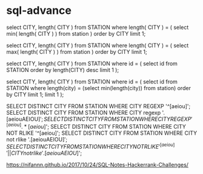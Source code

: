 # sql-advance

select CITY, length( CITY )
from STATION 
where length( CITY ) = ( select min( length( CITY ) ) from station ) order by CITY limit 1;

select CITY, length( CITY )
from STATION 
where length( CITY ) = ( select max( length( CITY ) ) from station ) order by CITY limit 1;


select CITY, length( CITY )
from STATION 
where id = (
    select id
    from STATION
    order by length(CITY) desc
    limit 1
);

select CITY, length( CITY )
from STATION 
where id = (
    select id
    from STATION where length(city) = (select min(length(city)) from station) order by CITY limit 1;
    limit 1
);

   
SELECT DISTINCT CITY FROM STATION WHERE CITY REGEXP '^[aeiou]';
SELECT DISTINCT CITY FROM STATION WHERE CITY regexp '.[aeiouAEIOU]$';
SELECT DISTINCT CITY FROM STATION WHERE CITY REGEXP '^[aeiou].*[aeiou]$';
SELECT DISTINCT CITY FROM STATION WHERE CITY NOT RLIKE '^[aeiou]';
SELECT DISTINCT CITY FROM STATION WHERE CITY not rlike '.[aeiouAEIOU]$';
SELECT DISTINCT CITY FROM STATION WHERE CITY NOT RLIKE '^[aeiou]' || CITY not rlike '.[aeiouAEIOU]$';


https://nifannn.github.io/2017/10/24/SQL-Notes-Hackerrank-Challenges/
